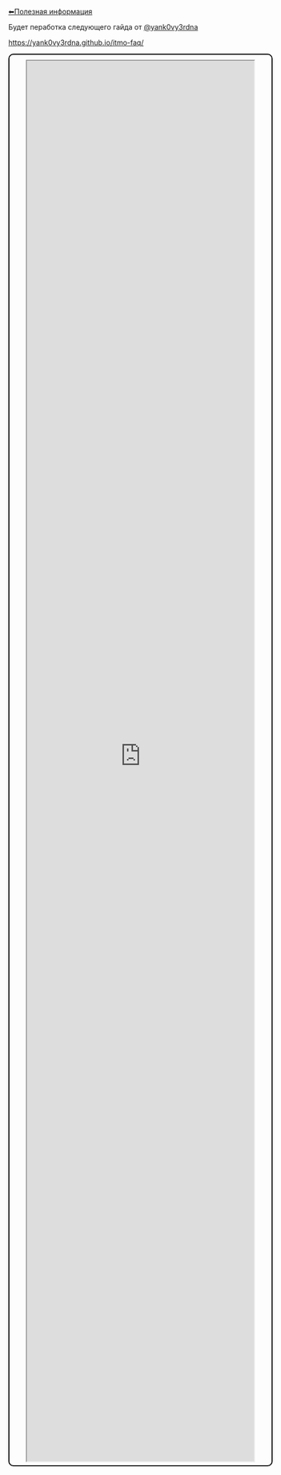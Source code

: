 [⬅Полезная информация](./index.md)

Будет пеработка следующего гайда от [@yank0vy3rdna](https://github.com/yank0vy3rdna)

https://yank0vy3rdna.github.io/itmo-faq/

<div style="width: 100%; height: 70vh; padding: 10px; border-radius: 10px; border: solid 2px black; display: flex">
<iframe src="https://yank0vy3rdna.github.io/itmo-faq/" style="margin: auto; width: 90%; height: 100%">
    Ваш браузер не поддерживает плавающие фреймы!
</iframe>
</div>
